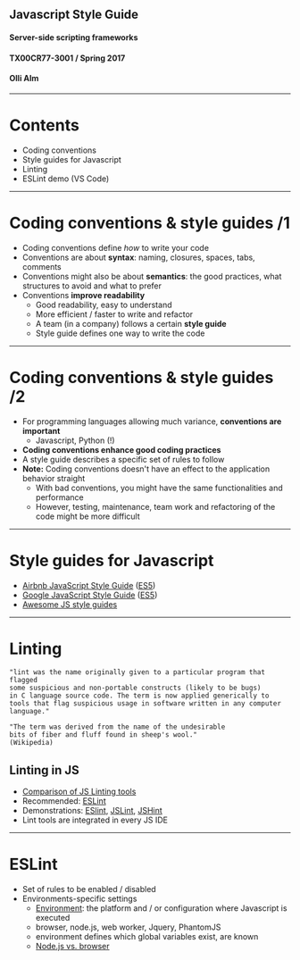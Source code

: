 
## Javascript Style Guide
#### Server-side scripting frameworks 
#### TX00CR77-3001 / Spring 2017
#### Olli Alm

---

# Contents

* Coding conventions
* Style guides for Javascript
* Linting 
* ESLint demo (VS Code)

---

# Coding conventions & style guides /1

* Coding conventions define *how* to write your code
* Conventions are about **syntax**: naming, closures, spaces, tabs, comments
* Conventions might also be about **semantics**: the good practices, what structures to avoid and what to prefer
* Conventions **improve readability**
  * Good readability, easy to understand
  * More efficient / faster to write and refactor
  * A team (in a company) follows a certain **style guide**
  * Style guide defines one way to write the code 

---

# Coding conventions & style guides /2

* For programming languages allowing much variance, **conventions are important**
  * Javascript, Python (!)
* **Coding conventions enhance good coding practices**
* A style guide describes a specific set of rules to follow
* **Note:** Coding conventions doesn't have an effect to the application behavior straight
  * With bad conventions, you might have the same functionalities and performance
  * However, testing, maintenance, team work and refactoring of the code might be more difficult
---

# Style guides for Javascript

* [Airbnb JavaScript Style Guide](https://github.com/airbnb/javascript) ([ES5](https://github.com/airbnb/javascript/tree/es5-deprecated/es5))
* [Google JavaScript Style Guide](https://google.github.io/styleguide/jsguide.html) ([ES5](https://google.github.io/styleguide/javascriptguide.xml))
* [Awesome JS style guides](https://github.com/kciter/awesome-style-guide#javascript)

---

# Linting 

```
"lint was the name originally given to a particular program that flagged 
some suspicious and non-portable constructs (likely to be bugs) 
in C language source code. The term is now applied generically to 
tools that flag suspicious usage in software written in any computer language."

"The term was derived from the name of the undesirable 
bits of fiber and fluff found in sheep's wool."
(Wikipedia)
```
## Linting in JS

* [Comparison of JS Linting tools](https://www.sitepoint.com/comparison-javascript-linting-tools/)
* Recommended: [ESLint](http://eslint.org/) 
* Demonstrations: [ESlint](http://eslint.org/), [JSLint](http://www.jslint.com/), [JSHint](http://jshint.com/)
* Lint tools are integrated in every JS IDE

---

# ESLint 

* Set of rules to be enabled / disabled
* Environments-specific settings
  * [Environment](http://eslint.org/docs/user-guide/configuring): the platform and / or configuration where Javascript is executed
  * browser, node.js, web worker, Jquery, PhantomJS 
  * environment defines which global variables exist, are known
  * [Node.js vs. browser](http://voidcanvas.com/node-vs-browsers/)

